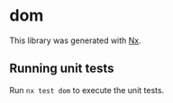 # dom

This library was generated with [Nx](https://nx.dev).

## Running unit tests

Run `nx test dom` to execute the unit tests.
